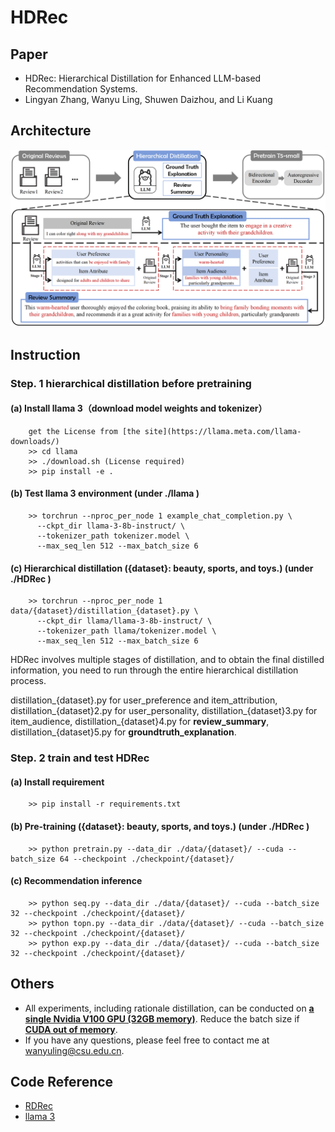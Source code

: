 # HDRec

## Paper
- HDRec: Hierarchical Distillation for Enhanced LLM-based Recommendation Systems.
- Lingyan Zhang, Wanyu Ling, Shuwen Daizhou, and Li Kuang

## Architecture
![](architecture/HDRec.png)

## Instruction
### Step. 1 hierarchical distillation before pretraining

#### (a) Install llama 3（download model weights and tokenizer）
        get the License from [the site](https://llama.meta.com/llama-downloads/)
        >> cd llama 
	    >> ./download.sh (License required)
        >> pip install -e .

#### (b) Test llama 3 environment  (under ./llama )
        >> torchrun --nproc_per_node 1 example_chat_completion.py \
          --ckpt_dir llama-3-8b-instruct/ \
          --tokenizer_path tokenizer.model \
          --max_seq_len 512 --max_batch_size 6

#### (c) Hierarchical distillation  ({dataset}: beauty, sports, and toys.) (under ./HDRec )
        >> torchrun --nproc_per_node 1 data/{dataset}/distillation_{dataset}.py \
          --ckpt_dir llama/llama-3-8b-instruct/ \
          --tokenizer_path llama/tokenizer.model \
          --max_seq_len 512 --max_batch_size 6
HDRec involves multiple stages of distillation, and to obtain the final distilled information, you need to run through the entire hierarchical distillation process.

distillation\_{dataset}.py for user\_preference and item\_attribution, distillation\_{dataset}2.py for user\_personality, distillation\_{dataset}3.py for item\_audience, distillation\_{dataset}4.py for **review\_summary**, distillation\_{dataset}5.py for **groundtruth\_explanation**.

### Step. 2 train and test HDRec

#### (a) Install requirement 
        >> pip install -r requirements.txt

#### (b) Pre-training ({dataset}: beauty, sports, and toys.) (under ./HDRec )
        >> python pretrain.py --data_dir ./data/{dataset}/ --cuda --batch_size 64 --checkpoint ./checkpoint/{dataset}/

#### (c) Recommendation inference 
        >> python seq.py --data_dir ./data/{dataset}/ --cuda --batch_size 32 --checkpoint ./checkpoint/{dataset}/
        >> python topn.py --data_dir ./data/{dataset}/ --cuda --batch_size 32 --checkpoint ./checkpoint/{dataset}/
        >> python exp.py --data_dir ./data/{dataset}/ --cuda --batch_size 32 --checkpoint ./checkpoint/{dataset}/


## Others
- All experiments, including rationale distillation, can be conducted on **<u>a single Nvidia V100 GPU (32GB memory)</u>**. Reduce the batch size if **<u>CUDA out of memory</u>**.
- If you have any questions, please feel free to contact me at wanyuling@csu.edu.cn.


## Code Reference
- [RDRec](https://github.com/WangXFng/RDRec)
- [llama 3](https://github.com/meta-llama/llama3)
